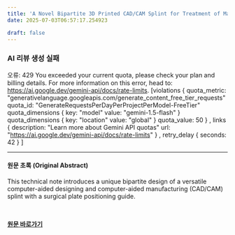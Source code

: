 ```yaml
---
title: 'A Novel Bipartite 3D Printed CAD/CAM Splint for Treatment of Mandibular Fractures'
date: 2025-07-03T06:57:17.254923

draft: false
---
```


### AI 리뷰 생성 실패
오류: 429 You exceeded your current quota, please check your plan and billing details. For more information on this error, head to: https://ai.google.dev/gemini-api/docs/rate-limits. [violations {
  quota_metric: "generativelanguage.googleapis.com/generate_content_free_tier_requests"
  quota_id: "GenerateRequestsPerDayPerProjectPerModel-FreeTier"
  quota_dimensions {
    key: "model"
    value: "gemini-1.5-flash"
  }
  quota_dimensions {
    key: "location"
    value: "global"
  }
  quota_value: 50
}
, links {
  description: "Learn more about Gemini API quotas"
  url: "https://ai.google.dev/gemini-api/docs/rate-limits"
}
, retry_delay {
  seconds: 42
}
]

---

#### 원문 초록 (Original Abstract)
This technical note introduces a unique bipartite design of a versatile computer-aided designing and computer-aided manufacturing (CAD/CAM) splint with a surgical plate positioning guide.

<br>

**[원문 바로가기](https://www.joms.org/article/S0278-2391(25)00252-6/fulltext?rss=yes)**
